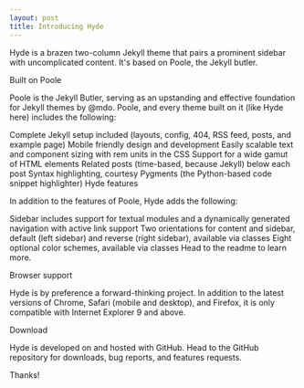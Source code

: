 ```yaml
---
layout: post
title: Introducing Hyde
---
```


Hyde is a brazen two-column Jekyll theme that pairs a prominent sidebar with uncomplicated content. It's based on Poole, the Jekyll butler.

Built on Poole

Poole is the Jekyll Butler, serving as an upstanding and effective foundation for Jekyll themes by @mdo. Poole, and every theme built on it (like Hyde here) includes the following:

Complete Jekyll setup included (layouts, config, 404, RSS feed, posts, and example page)
Mobile friendly design and development
Easily scalable text and component sizing with rem units in the CSS
Support for a wide gamut of HTML elements
Related posts (time-based, because Jekyll) below each post
Syntax highlighting, courtesy Pygments (the Python-based code snippet highlighter)
Hyde features

In addition to the features of Poole, Hyde adds the following:

Sidebar includes support for textual modules and a dynamically generated navigation with active link support
Two orientations for content and sidebar, default (left sidebar) and reverse (right sidebar), available via <body> classes
Eight optional color schemes, available via <body> classes
Head to the readme to learn more.

Browser support

Hyde is by preference a forward-thinking project. In addition to the latest versions of Chrome, Safari (mobile and desktop), and Firefox, it is only compatible with Internet Explorer 9 and above.

Download

Hyde is developed on and hosted with GitHub. Head to the GitHub repository for downloads, bug reports, and features requests.

Thanks!
